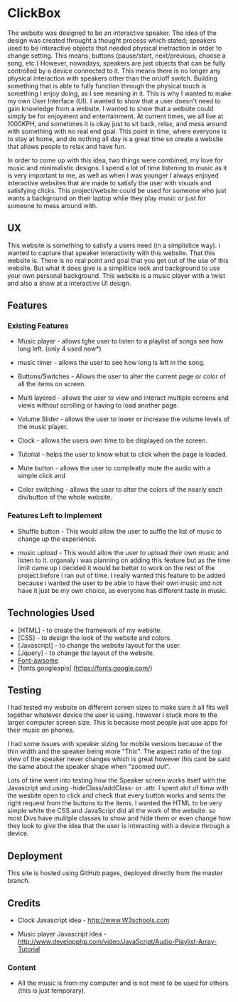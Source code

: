 # ClickBox

The website was designed to be an interactive speaker. The idea of the design was created throught a thought process which stated; speakers used to be interactive objects 
that needed physical inetraction in order to change setting. This means, buttons (pause/start, next/previous, choose a song, etc.) However, nowadays, speakers are just objects that
can be fully controlled by a device connected to it. This means there is no longer any physical interaction with speakers other than the on/off switch. Building something that is
able to fully function through the physical touch is something I enjoy doing, as I see meaning in it. This is why I wanted to make my own User Interface (UI).
I wanted to show that a user doesn't need to gain knowledge from a website. I wanted to show that a website could simply be for enjoyment and entertainment. At current times, 
we all live at 1000KPH, and sometimes it is okay just to sit back, relax, and mess around with something with no real end goal. This point in time, where everyone is to stay at home,
and do nothing all day is a great time so create a website that allows people to relax and have fun. 

In order to come up with this idea, two things were combined, my love for music and minimalistic designs. I spend a lot of time listening to music as it is very important to me,
as well as when I was younger I always enjoyed interactive websites that are made to satisfy the user with visuals and satisfying clicks. This project/website could be used for 
someone who just wants a background on their laptop while they play 
music or just for someone to mess around with. 
 
## UX
 
This website is something to satisfy a users need (in a simplistice way). i wanted to capture that speaker interactivity with this website. That this website is.
There is no real point and goal that you get out of the use of this website. But what it does give is a simplitice look and background to use your own personal
background. This website is a music player with a twist and also a show at a interactive UI design.

## Features


 
### Existing Features
- Music player - allows tghe user to listen to a playlist of songs see how long left. (only 4 used now*) 

- music timer - allows the user to see how long is left in the song.

- Buttons/Switches - Allows the user to alter the current page or color of all the items on screen.

- Multi layered - allows the user to view and interact multiple screens and views without scrolling or having to load another page. 

- Volume Slider - allows the user to lower or increase the volume levels of the music player.

- Clock - allows the users own time to be displayed on the screen. 

- Tutorial - helps the user to know what to click when the page is loaded.

- Mute button - allows the user to compleatly mute the audio with a simple click and 

- Color switching - allows the user to alter the colors of the nearly each div/button of the whole website. 
### Features Left to Implement

- Shuffle button - This would allow the user to suffle the list of music to change up the experience.

- music upload - This would allow the user to upload their own music and listen to it. organaly i was planning on adding this feature but as the time limit came up
i decided it would be better to work on the rest of the project before i ran out of time. I really wanted this feature to be added because i wanted the user to be
able to have their own music and not have it just be my own choice, as everyone has different taste in music.

## Technologies Used

- [HTML] - to create the framework of my website.
- [CSS] - to design the look of the website and colors.
- [Javascript] - to change the website layout for the user.
- [Jquery] - to change the layout of the website.
- [Font-awsome](http://fontawesome.com/)
- [fonts.googleapis] (https://fonts.google.com/)

## Testing

I had tested my website on different screen sizes to make sure it all fits well together whatever device the user is using. however i stuck more to the larger computer screen size.
This is because most people just use apps for their music on phones. 

I had some issues with speaker sizing for mobile versions because of the thin width and the speaker being more "Thic". The aspect ratio of the top view of the speaker never changes
which is great however this cant be said the same about the speaker shape when "zoomed out".

Lots of time went into testing how the Speaker screen works itself with the Javascript and using -hideClass/addClass- or .attr. I spent alot of timw with the wesbite open to click and
check that every button works and sents the right request from the buttons to the items. I wanted the HTML to be very simple white the CSS and JavaScript did all the work of the website. 
so most Divs have mulitple classes to show and hide them or even change how they look to give the idea that the user is interacting with a device through a device. 



## Deployment

This site is hosted using GitHub pages, deployed directly from the master branch.

## Credits

- Clock Javascript idea - http://www.W3schools.com

- Music player Javascript idea - http://www.developphp.com/video/JavaScript/Audio-Playlist-Array-Tutorial

### Content

- All the music is from my computer and is not ment to be used for others (this is just temporary).
